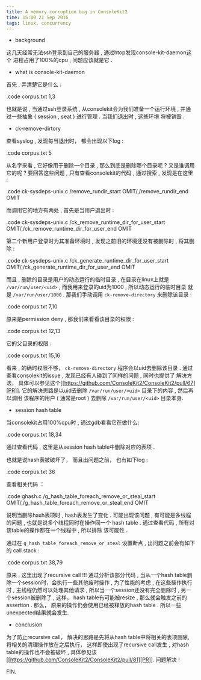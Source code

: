 ```yaml
---
title: A memory corruption bug in ConsoleKit2
time: 15:00 21 Sep 2016
tags: linux, concurrency
---
```


* background

这几天经常无法ssh登录到自己的服务器 , 通过htop发现console-kit-daemon这个
进程占用了100%的cpu , 问题应该就是它 .

* what is console-kit-daemon

首先 , 弄清楚它是什么 :

.code corpus.txt 1,3

也就是说 , 当通过ssh登录系统 , 从consolekit会为我们准备一个运行环境 , 
并通过一些抽象 ( session , seat ) 进行管理 . 当我们退出时 , 这些环境
将被销毁 . 

* ck-remove-dirtory

查看syslog , 发现每当退出时， 都会出现以下log :

.code corpus.txt 5

从名字来看 , 它好像用于删除一个目录 , 那么到底是删除哪个目录呢 ? 
又是谁调用它的呢 ? 
要回答这些问题 , 只有查看consolekit的代码 , 通过搜索 , 发现是在这里 :

.code ck-sysdeps-unix.c /remove_rundir_start OMIT/,/remove_rundir_end OMIT

而调用它的地方有两处 , 首先是当用户退出时 :

.code ck-sysdeps-unix.c /ck_remove_runtime_dir_for_user_start OMIT/,/ck_remove_runtime_dir_for_user_end OMIT

第二个新用户登录时为其准备环境时 , 发现之前旧的环境还没有被删除时 , 将其删除 :

.code ck-sysdeps-unix.c /ck_generate_runtime_dir_for_user_start OMIT/,/ck_generate_runtime_dir_for_user_end OMIT

而且 , 删除的目录是用户的动态运行的临时目录 , 在目录在linux上就是
`/var/run/user/<uid>` , 而我用来登录的uid为1000 , 所以动态运行的临时目录
就是 `/var/run/user/1000` . 那我们手动调用 `ck-remove-directory` 来删除该目录 :

.code corpus.txt 7,10

原来是permission deny , 那我们来看看该目录的权限 :

.code corpus.txt 12,13

它的父目录的权限 :

.code corpus.txt 15,16

看来 , 的确时权限不够， `ck-remove-directory` 程序会以uid去删除该目录 . 
通过查看consolekit的issue , 发现已经有人碰到了同样的问题 , 同时也提供了
解决方法，
具体可以参见这个[[https://github.com/ConsoleKit2/ConsoleKit2/pull/67][PR]].
它的解决思路是以uid去删除 `/var/run/user/<uid>` 目录下的内容 , 然后再以调用
该程序的用户 ( 通常是root ) 去删除 `/var/run/user/<uid>` 目录本身.

* session hash table

当consolekit占用100%cpu时 , 通过gdb看看它在做什么:

.code corpus.txt 18,34

通过查看代码 , 这里是从session hash table中删除对应的表项 . 

也就是说hash表被破坏了， 而且出问题之前， 也有如下log :

.code corpus.txt 36

查看相关代码 ：

.code ghash.c /g_hash_table_foreach_remove_or_steal_start OMIT/,/g_hash_table_foreach_remove_or_steal_end OMIT

说明当删除hash表项时 , hash表发生了变化 . 
可能出现该问题 , 有可能是多线程的问题 , 也就是说多个线程同时在操作同一个
hash table . 通过查看代码 , 所有对该table的操作都在一个线程中 , 所以排除
该可能性 . 

通过在 `g_hash_table_foreach_remove_or_steal` 设置断点 , 出问题之前会有如下的
call stack :

.code corpus.txt 38,79

原来 , 这里出现了recursive call !!!
通过分析该部分代码 , 当从一个hash
table删除一个session时，会执行一些其他废时操作 , 
为了性能的考虑 , 在这些操作执行时 , 主线程仍然可以处理其他请求 , 
所以当一个session还没有完全删除时 , 另一个session被删除了 ,
这样， hash table有可能被resize , 那么就会触发之前的assertion . 
那么， 原来的操作仍会使用已经被释放的hash table . 所以一些unexpected结果就会发生. 

* conclusion

为了防止recursive call， 解决的思路是先将从hash table中将相关的表项删除,
将相关的清理操作放在之后执行， 这样即使出现了recursive call发生 , 
对hash table的操作也不会被破坏 , 具体参见该
[[https://github.com/ConsoleKit2/ConsoleKit2/pull/81][PR]]. 问题解决 ! 

FIN.
